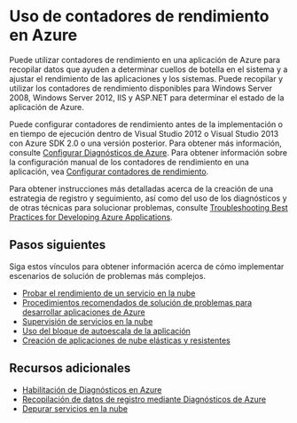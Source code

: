 <properties linkid="dev-net-commons-tasks-profiling" urlDisplayName="Performance Profiling" pageTitle="Use Performance Counters in Azure (.NET)" metaKeywords="Azure performance counters, Azure performance profiling, Azure performance counters C#, Azure performance profiling C#" description="Learn how to enable and collect data from performance counters in Azure applications. " metaCanonical="" services="cloud-services" documentationCenter=".NET" title="Using performance counters in Azure" authors="ryanwi" solutions="" manager="timlt" editor="" />

<tags ms.service="cloud-services" ms.workload="tbd" ms.tgt_pltfrm="na" ms.devlang="dotnet" ms.topic="article" ms.date="01/01/1900" ms.author="ryanwi"></tags>

# Uso de contadores de rendimiento en Azure

Puede utilizar contadores de rendimiento en una aplicación de Azure para
recopilar datos que ayuden a determinar cuellos de botella en el sistema y a ajustar el
rendimiento de las aplicaciones y los sistemas. Puede recopilar y utilizar los contadores de rendimiento disponibles para Windows Server 2008, Windows Server 2012, IIS y ASP.NET para determinar el estado de la aplicación de Azure.

Puede configurar contadores de rendimiento antes de la implementación o en tiempo de ejecución dentro de Visual Studio 2012 o Visual Studio 2013 con Azure SDK 2.0 o una versión posterior. Para obtener más información, consulte [Configurar Diagnósticos de Azure][]. Para obtener información sobre la configuración manual de los contadores de rendimiento en una aplicación, vea [Configurar contadores de rendimiento][].

Para obtener instrucciones más detalladas acerca de la creación de una estrategia de registro y seguimiento, así como del uso de los diagnósticos y de otras técnicas para solucionar problemas, consulte [Troubleshooting Best Practices for Developing Azure Applications][].

## <a name="nextsteps"> </a>Pasos siguientes

Siga estos vínculos para obtener información acerca de cómo implementar escenarios de solución de problemas más complejos.

-   [Probar el rendimiento de un servicio en la nube][]
-   [Procedimientos recomendados de solución de problemas para desarrollar aplicaciones de Azure][Troubleshooting Best Practices for Developing Azure Applications]
-   [Supervisión de servicios en la nube][]
-   [Uso del bloque de autoescala de la aplicación][]
-   [Creación de aplicaciones de nube elásticas y resistentes][]

## <a name="additional"> </a>Recursos adicionales

-   [Habilitación de Diagnósticos en Azure][]
-   [Recopilación de datos de registro mediante Diagnósticos de Azure][]
-   [Depurar servicios en la nube][]

  [Configurar Diagnósticos de Azure]: http://msdn.microsoft.com/es-es/library/windowsazure/dn186185.aspx
  [Configurar contadores de rendimiento]: http://msdn.microsoft.com/es-es/library/azure/dn535595.aspx
  [Troubleshooting Best Practices for Developing Azure Applications]: http://msdn.microsoft.com/es-es/library/windowsazure/hh771389.aspx
  [Probar el rendimiento de un servicio en la nube]: http://msdn.microsoft.com/es-es/library/azure/hh369930.aspx
  [Supervisión de servicios en la nube]: http://azure.microsoft.com/es-es/documentation/articles/cloud-services-how-to-monitor/
  [Uso del bloque de autoescala de la aplicación]: http://azure.microsoft.com/es-es/documentation/articles/cloud-services-dotnet-autoscaling-application-block/
  [Creación de aplicaciones de nube elásticas y resistentes]: http://msdn.microsoft.com/es-es/library/hh680949(PandP.50).aspx
  [Habilitación de Diagnósticos en Azure]: http://azure.microsoft.com/es-es/documentation/articles/cloud-services-dotnet-diagnostics/
  [Recopilación de datos de registro mediante Diagnósticos de Azure]: http://msdn.microsoft.com/es-es/library/windowsazure/gg433048.aspx
  [Depurar servicios en la nube]: http://msdn.microsoft.com/es-es/library/windowsazure/ee405479.aspx
